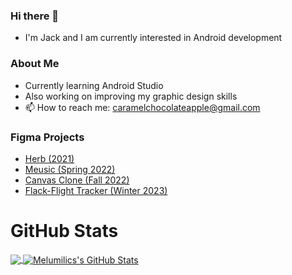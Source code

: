 ### Hi there 👋
- I'm Jack and I am currently interested in Android development

### About Me
- Currently learning Android Studio
- Also working on improving my graphic design skills
- 📫 How to reach me: caramelchocolateapple@gmail.com

### Figma Projects
- <a href="https://www.figma.com/proto/FXeYXfAnWn3qM5LzSDE3Nz/Herb?scaling=contain&page-id=0%3A1&starting-point-node-id=1%3A22&show-proto-sidebar=1&node-id=1%3A22" title="Imperial Herb (2021)">Herb (2021)</a>
- <a href="https://www.figma.com/proto/aq8wPJDXtP5lmMsiq3ywUj/Music_Project?node-id=2886%3A26584&scaling=scale-down&page-id=0%3A1&starting-point-node-id=2886%3A26370&show-proto-sidebar=1" title="Meusic (Spring 2022)">Meusic (Spring 2022)</a>
- <a href="https://www.figma.com/proto/h3XDu863iXwOsfj3ztQ2tg/Canvas?node-id=2%3A2&scaling=scale-down&page-id=0%3A1&starting-point-node-id=2%3A2" title="Canvas Clone (Fall 2022)">Canvas Clone (Fall 2022)</a>
- <a href="https://www.figma.com/proto/DLHS8TXDpsJ4idlAfGr9Xf/Flight-Tracker?page-id=0%3A1&node-id=1%3A825&viewport=775%2C388%2C0.76&scaling=scale-down&starting-point-node-id=1%3A825" title="Flack - Flight Tracker (Winter 2023)">Flack-Flight Tracker (Winter 2023)</a>


# GitHub Stats

<a href="https://github.com/melumilic/melumilic">
  <img align="center" src="https://github-readme-stats.vercel.app/api/top-langs/?username=melumilic&hide=makefile,html,tex&title_color=ffffff&text_color=c9cacc&icon_color=2bbc8a&bg_color=1d1f21&langs_count=3" />
</a>



<a href="https://github.com/melumilic/melumilic">
  <img align="center" src="https://github-readme-stats.vercel.app/api?username=melumilic&show_icons=true&line_height=27&count_private=true&title_color=ffffff&text_color=c9cacc&icon_color=2bbc8a&bg_color=1d1f21" alt="Melumilics's GitHub Stats" />
</a>

<!--
**melumilic/melumilic** is a ✨ _special_ ✨ repository because its `README.md` (this file) appears on your GitHub profile.

Here are some ideas to get you started:

- 🔭 I’m currently working on ...
- 🌱 I’m currently learning ...
- 👯 I’m looking to collaborate on ...
- 🤔 I’m looking for help with ...
- 💬 Ask me about ...
- 📫 How to reach me: ...
- 😄 Pronouns: ...
- ⚡ Fun fact: ...
-->
